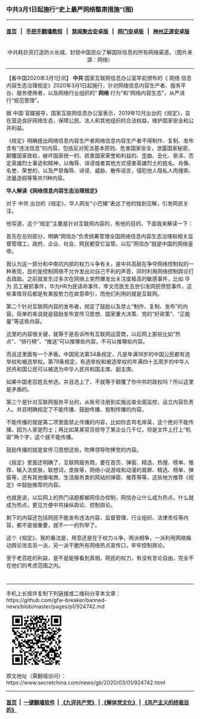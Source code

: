 ### 中共3月1日起施行“史上最严网络整肃措施”(图)
------------------------

#### [首页](https://github.com/gfw-breaker/banned-news/blob/master/README.md) &nbsp;&nbsp;|&nbsp;&nbsp; [手把手翻墙教程](https://github.com/gfw-breaker/guides/wiki) &nbsp;&nbsp;|&nbsp;&nbsp; [禁闻聚合安卓版](https://github.com/gfw-breaker/bn-android) &nbsp;&nbsp;|&nbsp;&nbsp; [网门安卓版](https://github.com/oGate2/oGate) &nbsp;&nbsp;|&nbsp;&nbsp; [神州正道安卓版](https://github.com/SzzdOgate/update) 



<div class="article_right" style="fone-color:#000">
 <p style="text-align:center">
  <img alt="" src="http://img2.secretchina.com/pic/2019/6-2/p2436831a189974987-ss.jpg"/>
  <br>
   中共耗巨资打造防火长城，封锁中国民众了解国际信息的所有网络渠道。（图片来源：网络）
   <span id="hideid" name="hideid" style="color:red;display:none;">
    <span href="https://www.secretchina.com">
    </span>
   </span>
  </br>
 </p>
 <div id="txt-mid1-t21-2017">
  

---


  </div>
 </div>
 <p>
  【看中国2020年3月1日讯】
  <strong>
   中共
  </strong>
  国家互联网信息办公室早前颁布的《
  <span href="https://www.secretchina.com/news/gb/tag/网络" target="_blank">
   网络
  </span>
  信息内容生态治理规定》2020年3月1日起施行，针对网络信息内容生产者、服务平台、服务使用者，以及网络行业组织的“
  <strong>
   网络
  </strong>
  行为”和“网络内容生态”，从严进行“规范管理”。
  <span id="hideid" name="hideid" style="color:red;display:none;">
   <span href="https://www.secretchina.com">
   </span>
  </span>
 </p>
 <p>
  据
  <span href="https://www.secretchina.com" target="_blank">
   中国
  </span>
  官媒报导，国家互联网信息办公室表示，2019年12月出台的《规定》，旨在营造良好网络生态，保障公民、法人和其他组织的合法权益，维护国家安全和公共利益。
 </p>
 <p>
  《规定》明确提出网络信息内容生产者网络信息内容生产者不得制作、复制、发布含有“违法信息”的内容，包括反对宪法基本原则、危害国家安全，泄露国家秘密，颠覆国家政权，破坏国家统一的、损害国家荣誉和利益的、歪曲、丑化、亵渎、否定英雄烈士事迹和精神，以侮辱、诽谤或者其他方式侵害英雄烈士的姓名、肖像、名誉、荣誉的，以及严禁侮辱、诽谤、威胁、散布谣言，侵犯他人隐私人肉搜索、流量造假等等共11种内容。
 </p>
 <p>
  <strong>
   华人解读《网络信息内容生态治理规定》
  </strong>
 </p>
 <p>
  对于
  <span href="https://www.secretchina.com/news/gb/tag/中共" target="_blank">
   中共
  </span>
  出台的《规定》，华人网友“小巴猪”表达了他的独到见解，引发网民关注。
 </p>
 <p>
  他写道，这个“规定”主要是针对互联网内容的，有他的目的，下面我来解读一下：
 </p>
 <p>
  首先在总则部分，明确“网信办”负责统筹管理全国网络信息内容生态治理和相关监督管理工，政府、企业、社会、网民都受它监管。以后“网信办”就是中国的网络皇帝。
 </p>
 <p>
  我认为这一部分和中南坑内部的权力斗争有关，是中共高层在争夺网络控制权的一种表现，目的是控制网络不允许发出对自己不利的声音，同时利用网络控制舆论打击政敌。之前就发生过多次在网络上突然爆发出关注度极高的敏感事件，比如
  <span href="https://www.secretchina.com/news/gb/tag/华为" target="_blank">
   华为
  </span>
  员工被抓事件，华为HR为民请命事件，李文亮医生去世引发网民愤怒事件，这些事情背后都是有某股势力在故意牵引，而他们利用的就是互联网。
 </p>
 <p>
  第二个针对互联网内容的发布者，规定了鼓励以及禁止“制作、复制、发布”的内容。简单的来说就是鼓励发布宣传习思想、国家重大决策、党的“好政策”、“正能量”等这些内容。
 </p>
 <p>
  这里的内容很关键，就等于是告诉所有互联网运营商，以后网上那些比如“热点”、“排行榜”、“推送”可以推哪些内容，不可以推哪些内容。
 </p>
 <p>
  而且这里面有一个矛盾。中国宪法第34条规定，凡是年满18岁的中国公民都有选举权和被选举权。第79条规定，有选举权和被选举权的年满四十五周岁的中华人民共和国公民可以被选为中华人民共和国主席、副主席。
 </p>
 <p>
  如果中国老百姓去参选，并且选上了，不就等于颠覆了你中共的政权吗？所以这里是矛盾的。
 </p>
 <p>
  第三个是针对互联网服务平台的，从账号注册到实施巡查全面监控，设立内容负责人。并且明确规定了不能传播、鼓励传播、抵制传播的内容。
 </p>
 <p>
  不能传播的就是第二项里面禁止传播的内容，比如你去骂毛岸英，这个绝对不能传播，因为人家是烈士；再比如某某官员掠夺了某企业几千亿，但是文件上打上“机密”两个字，这个就不能传播。
 </p>
 <p>
  鼓励传播的就是宣传习思想这些，吹捧领导吹捧党的内容。
 </p>
 <p>
  《规定》里面还明确了，互联网服务商，要在首页、弹窗、精选、热搜、榜单、推荐、输入法皮肤，联想词，皮肤等，网络小说游戏和动漫的首屏、精选、榜单、弹窗等，还有其他像电商、生活服务类的网站的弹窗、推荐等等，这些地方推荐《规定》中鼓励推荐的内容。
 </p>
 <p>
  也就是说，以后网上的热门话题都被网信办控制，网信办让什么成为热点，什么就成为热点，更见方便中共操纵舆论、控制舆论。
 </p>
 <p>
  剩下的内容还包括网民不能发布违法内容、监督管理、行业组织、法律责任等内容，都不是很重要，就不一一的列举了。
 </p>
 <p>
  这个《规定》，我的看法是，用意还是在于权力斗争，两派相争，一派利用网络煽动舆论攻击另一派，另一派干脆所有网络热点宣传口，牢牢控制舆论。
 </p>
 <p>
  至于老百姓的利益，是不是能够看到真相，网民的权力，有没有言论自由，完全不在他们的考虑范围之内。
  <center>
   <div>
    <div id="txt-mid2-t22-2017" style="display: block;  max-height: 351px;  overflow: hidden;">
     <div id="SC-21xxx">
     </div>
     <ins class="adsbygoogle" data-ad-client="ca-pub-1276641434651360" data-ad-format="auto" data-ad-slot="4301710469" data-full-width-responsive="true" style="display:block">
     </ins>
    </div>
   </div>
  </center>
  <div style="padding-top:12px;">
  </div>
 </p>
</div>

<hr/>
手机上长按并复制下列链接或二维码分享本文章：<br/>
https://github.com/gfw-breaker/banned-news/blob/master/pages/p1/924742.md <br/>
<a href='https://github.com/gfw-breaker/banned-news/blob/master/pages/p1/924742.md'><img src='https://github.com/gfw-breaker/banned-news/blob/master/pages/p1/924742.md.png'/></a> <br/>
原文地址（需翻墙访问）：https://www.secretchina.com/news/gb/2020/03/01/924742.html


------------------------
#### [首页](https://github.com/gfw-breaker/banned-news/blob/master/README.md) &nbsp;|&nbsp; [一键翻墙软件](https://github.com/gfw-breaker/nogfw/blob/master/README.md) &nbsp;| [《九评共产党》](https://github.com/gfw-breaker/9ping.md/blob/master/README.md#九评之一评共产党是什么) | [《解体党文化》](https://github.com/gfw-breaker/jtdwh.md/blob/master/README.md) | [《共产主义的终极目的》](https://github.com/gfw-breaker/gczydzjmd.md/blob/master/README.md)


<img src='http://gfw-breaker.win/banned-news/pages/p1/924742.md' width='0px' height='0px'/>